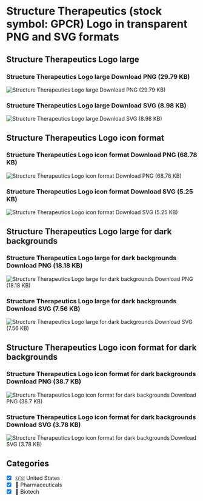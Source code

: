 # Structure Therapeutics (stock symbol: GPCR) Logo in transparent PNG and SVG formats

## Structure Therapeutics Logo large

### Structure Therapeutics Logo large Download PNG (29.79 KB)

![Structure Therapeutics Logo large Download PNG (29.79 KB)](/img/orig/GPCR_BIG-25568ad3.png)

### Structure Therapeutics Logo large Download SVG (8.98 KB)

![Structure Therapeutics Logo large Download SVG (8.98 KB)](/img/orig/GPCR_BIG-e4d4f93d.svg)

## Structure Therapeutics Logo icon format

### Structure Therapeutics Logo icon format Download PNG (68.78 KB)

![Structure Therapeutics Logo icon format Download PNG (68.78 KB)](/img/orig/GPCR-15c5d4f8.png)

### Structure Therapeutics Logo icon format Download SVG (5.25 KB)

![Structure Therapeutics Logo icon format Download SVG (5.25 KB)](/img/orig/GPCR-ae40eeca.svg)

## Structure Therapeutics Logo large for dark backgrounds

### Structure Therapeutics Logo large for dark backgrounds Download PNG (18.18 KB)

![Structure Therapeutics Logo large for dark backgrounds Download PNG (18.18 KB)](/img/orig/GPCR_BIG.D-4c496394.png)

### Structure Therapeutics Logo large for dark backgrounds Download SVG (7.56 KB)

![Structure Therapeutics Logo large for dark backgrounds Download SVG (7.56 KB)](/img/orig/GPCR_BIG.D-47d3ba84.svg)

## Structure Therapeutics Logo icon format for dark backgrounds

### Structure Therapeutics Logo icon format for dark backgrounds Download PNG (38.7 KB)

![Structure Therapeutics Logo icon format for dark backgrounds Download PNG (38.7 KB)](/img/orig/GPCR.D-1f05aa55.png)

### Structure Therapeutics Logo icon format for dark backgrounds Download SVG (3.78 KB)

![Structure Therapeutics Logo icon format for dark backgrounds Download SVG (3.78 KB)](/img/orig/GPCR.D-41bddfae.svg)



## Categories
- [x] 🇺🇸 United States
- [x] 💊 Pharmaceuticals
- [x] 🧬 Biotech
